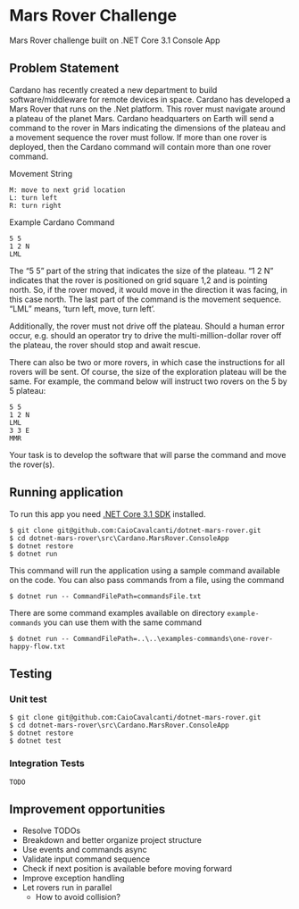 # Mars Rover Challenge
Mars Rover challenge built on .NET Core 3.1 Console App

## Problem Statement
Cardano has recently created a new department to build software/middleware for remote devices in space. Cardano has developed a Mars Rover that runs on the .Net platform. This rover must navigate around a plateau of the planet Mars. Cardano headquarters on Earth will send a command to the rover in Mars indicating the dimensions of the plateau and a movement sequence the rover must follow. If more than one rover is deployed, then the Cardano command will contain more than one rover command.

Movement String 
```
M: move to next grid location
L: turn left
R: turn right 
```

Example Cardano Command
```
5 5
1 2 N
LML
```

The “5 5” part of the string that indicates the size of the plateau.  “1 2 N” indicates that the rover is positioned on grid square 1,2 and is pointing north.  So, if the rover moved, it would move in the direction it was facing, in this case north.  The last part of the command is the movement sequence.  “LML” means, ‘turn left, move, turn left’.

Additionally, the rover must not drive off the plateau. Should a human error occur, e.g. should an operator try to drive the multi-million-dollar rover off the plateau, the rover should stop and await rescue.  

There can also be two or more rovers, in which case the instructions for all rovers will be sent.  Of course, the size of the exploration plateau will be the same.  For example, the command below will instruct two rovers on the 5 by 5 plateau:
```
5 5
1 2 N
LML
3 3 E
MMR
```

Your task is to develop the software that will parse the command and move the rover(s).


## Running application
To run this app you need [.NET Core 3.1 SDK](https://dotnet.microsoft.com/download/dotnet-core/3.1) installed.


```
$ git clone git@github.com:CaioCavalcanti/dotnet-mars-rover.git
$ cd dotnet-mars-rover\src\Cardano.MarsRover.ConsoleApp
$ dotnet restore
$ dotnet run
```

This command will run the application using a sample command available on the code. You can also pass commands from a file, using the command
```
$ dotnet run -- CommandFilePath=commandsFile.txt
```

There are some command examples available on directory `example-commands` you can use them with the same command
```
$ dotnet run -- CommandFilePath=..\..\examples-commands\one-rover-happy-flow.txt
```

## Testing
### Unit test
```
$ git clone git@github.com:CaioCavalcanti/dotnet-mars-rover.git
$ cd dotnet-mars-rover\src\Cardano.MarsRover.ConsoleApp
$ dotnet restore
$ dotnet test
```

### Integration Tests
`TODO`

## Improvement opportunities
- Resolve TODOs
- Breakdown and better organize project structure
- Use events and commands async 
- Validate input command sequence
- Check if next position is available before moving forward
- Improve exception handling
- Let rovers run in parallel
    - How to avoid collision?